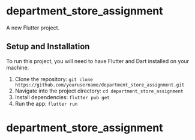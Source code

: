 # department_store_assignment

A new Flutter project.

## Setup and Installation

To run this project, you will need to have Flutter and Dart installed on your machine.

1. Clone the repository: `git clone https://github.com/yourusername/department_store_assignment.git`
2. Navigate into the project directory: `cd department_store_assignment`
3. Install dependencies: `flutter pub get`
4. Run the app: `flutter run`
# department_store_assignment
